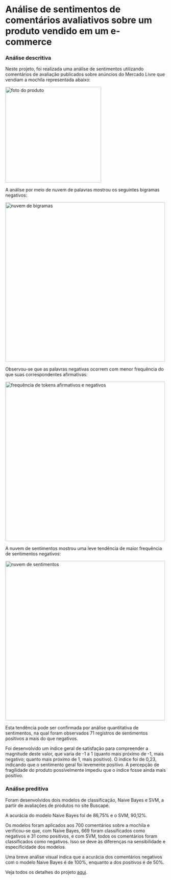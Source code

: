 # Análise de sentimentos de comentários avaliativos sobre um produto vendido em um e-commerce

### Análise descritiva
Neste projeto, foi realizada uma análise de sentimentos utilizando comentários de avaliação publicados sobre anúncios do Mercado Livre que vendiam a mochila representada abaixo:

<img width=300px src='https://raw.githubusercontent.com/Lud-lud/text_mining_sentiment_analysis/refs/heads/main/foto_mochila.png' alt='foto do produto'>

A análise por meio de nuvem de palavras mostrou os seguintes bigramas negativos:

<img width=500px src='https://github.com/Lud-lud/text_mining_sentiment_analysis/blob/main/nuvem_bigramas.png' alt='nuvem de bigramas'>

Observou-se que as palavras negativas ocorrem com menor frequência do que suas correspondentes afirmativas:

<img width=500px src='https://raw.githubusercontent.com/Lud-lud/text_mining_sentiment_analysis/refs/heads/main/frequencia_tokens.png' alt='frequência de tokens afirmativos e negativos'>

A nuvem de sentimentos mostrou uma leve tendência de maior frequência de sentimentos negativos:

<img width=500px src='https://raw.githubusercontent.com/Lud-lud/text_mining_sentiment_analysis/refs/heads/main/nuvem_sentimentos.png' alt='nuvem de sentimentos'>

Esta tendência pode ser confirmada por análise quantitativa de sentimentos, na qual foram observados 71 registros de sentimentos positivos a mais do que negativos.

Foi desenvolvido um índice geral de satisfação para compreender a magnitude deste valor, que varia de -1 a 1 (quanto mais próximo de -1, mais negativo; quanto mais próximo de 1, mais positivo). O índice foi de 0,23, indicando que o sentimento geral foi levemente positivo. A percepção de fragilidade do produto possivelmente impediu que o índice fosse ainda mais positivo.

### Análise preditiva

Foram desenvolvidos dois modelos de classificação, Naive Bayes e SVM, a partir de avaliações de produtos no site Buscapé.

A acurácia do modelo Naive Bayes foi de 86,75% e o SVM, 90,12%.

Os modelos foram aplicados aos 700 comentários sobre a mochila e verificou-se que, com Naive Bayes, 669 foram classificados como negativos e 31 como positivos, e com SVM, todos os comentários foram classificados como negativos. Isso se deve às diferenças na sensibilidade e especificidade dos modelos.

Uma breve análise visual indica que a acurácia dos comentários negativos com o modelo Naive Bayes é de 100%, enquanto a dos positivos é de 50%.

Veja todos os detalhes do projeto [aqui](https://github.com/Lud-lud/avaliacao_produto_text_mining_sentiment_analysis/blob/main/text_mining_sentiment_analysis_portuguese_r.ipynb).
